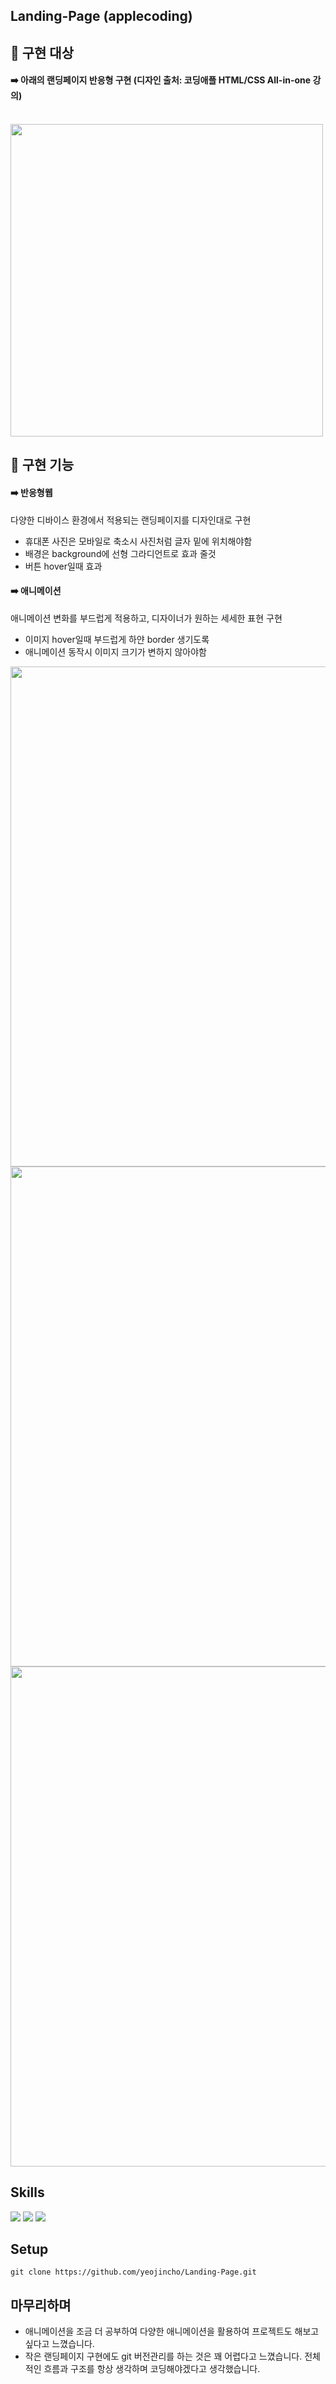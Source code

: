 ## Landing-Page (applecoding)
## 📌 구현 대상
#### ➡️  아래의 랜딩페이지 반응형 구현 (디자인 출처: 코딩애플 HTML/CSS All-in-one 강의)
<br/>
<img src="https://user-images.githubusercontent.com/86069422/163816088-166f1463-bdeb-4409-aa2e-2050c31e6dd0.png" width="500" />


## 📌 구현 기능
#### ➡️  반응형웹
다양한 디바이스 환경에서 적용되는 랜딩페이지를 디자인대로 구현
- 휴대폰 사진은 모바일로 축소시 사진처럼 글자 밑에 위치해야함
- 배경은 background에 선형 그라디언트로 효과 줄것
- 버튼 hover일때 효과

#### ➡️  애니메이션
애니메이션 변화를 부드럽게 적용하고, 디자이너가 원하는 세세한 표현 구현
- 이미지 hover일때 부드럽게 하얀 border 생기도록
- 애니메이션 동작시 이미지 크기가 변하지 않아야함

<img src="https://user-images.githubusercontent.com/86069422/163818170-e2852acc-b7f2-4958-b138-87a696a4013f.gif" width="800"/>
<img src="https://user-images.githubusercontent.com/86069422/163818154-70de798b-b9ff-4419-9782-c444d1eb3bb5.gif" width="800"/>
<img src="https://user-images.githubusercontent.com/86069422/163820144-78f37e5f-5afc-439a-8f61-a8d44758b68b.gif" width="800"/>


## Skills
  ![](https://img.shields.io/badge/-CSS-orange?logo=CSS3)
  ![](https://img.shields.io/badge/-html-blue?logo=html5)
  ![](https://img.shields.io/badge/-VScode-red)
  
  
  
## Setup

`git clone https://github.com/yeojincho/Landing-Page.git`


## 마무리하며
- 애니메이션을 조금 더 공부하여 다양한 애니메이션을 활용하여 프로젝트도 해보고 싶다고 느꼈습니다.
- 작은 랜딩페이지 구현에도 git 버전관리를 하는 것은 꽤 어렵다고 느꼈습니다. 전체적인 흐름과 구조를 항상 생각하며 코딩해야겠다고 생각했습니다. 







